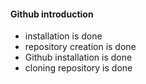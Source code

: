 #### Github introduction
- installation is done
- repository creation is done
- Github installation is done 
- cloning repository is done
